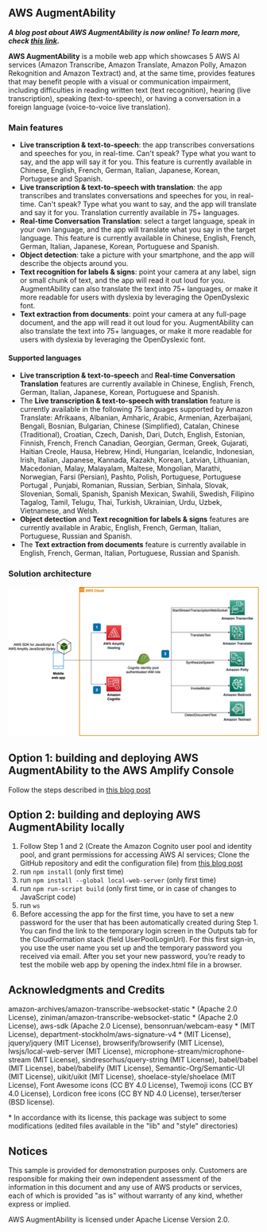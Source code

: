 ## AWS AugmentAbility

***A blog post about AWS AugmentAbility is now online!  To learn more, check [this link](https://aws.amazon.com/blogs/machine-learning/use-aws-ai-and-ml-services-to-foster-accessibility-and-inclusion-of-people-with-a-visual-or-communication-impairment/).***

**AWS AugmentAbility** is a mobile web app which showcases 5 AWS AI services (Amazon Transcribe, Amazon Translate, Amazon Polly, Amazon Rekognition and Amazon Textract) and, at the same time, provides features that may benefit people with a visual or communication impairment, including difficulties in reading written text (text recognition), hearing (live transcription), speaking (text-to-speech), or having a conversation in a foreign language (voice-to-voice live translation).

### Main features
* **Live transcription & text-to-speech**: the app transcribes conversations and speeches for you, in real-time. Can't speak? Type what you want to say, and the app will say it for you. This feature is currently available in Chinese, English, French, German, Italian, Japanese, Korean, Portuguese and Spanish.
* **Live transcription & text-to-speech with translation**: the app transcribes and translates conversations and speeches for you, in real-time. Can't speak? Type what you want to say, and the app will translate and say it for you. Translation currently available in 75+ languages.
* **Real-time Conversation Translation**: select a target language, speak in your own language, and the app will translate what you say in the target language. This feature is currently available in Chinese, English, French, German, Italian, Japanese, Korean, Portuguese and Spanish.
* **Object detection**: take a picture with your smartphone, and the app will describe the objects around you.
* **Text recognition for labels & signs**: point your camera at any label, sign or small chunk of text, and the app will read it out loud for you. AugmentAbility can also translate the text into 75+ languages, or make it more readable for users with dyslexia by leveraging the OpenDyslexic font.
* **Text extraction from documents**: point your camera at any full-page document, and the app will read it out loud for you. AugmentAbility can also translate the text into 75+ languages, or make it more readable for users with dyslexia by leveraging the OpenDyslexic font.

#### Supported languages 
* **Live transcription & text-to-speech** and **Real-time Conversation Translation** features are currently available in Chinese, English, French, German, Italian, Japanese, Korean, Portuguese and Spanish. 
* The **Live transcription & text-to-speech with translation** feature is currently available in the following 75 languages supported by Amazon Translate: Afrikaans, Albanian, Amharic, Arabic, Armenian, Azerbaijani, Bengali, Bosnian, Bulgarian, Chinese (Simplified), Catalan, Chinese (Traditional), Croatian, Czech, Danish, Dari, Dutch, English, Estonian, Finnish, French, French Canadian, Georgian, German, Greek, Gujarati, Haitian Creole, Hausa, Hebrew, Hindi, Hungarian, Icelandic, Indonesian, Irish, Italian, Japanese, Kannada, Kazakh, Korean, Latvian, Lithuanian, Macedonian, Malay, Malayalam, Maltese, Mongolian, Marathi, Norwegian, Farsi (Persian), Pashto, Polish, Portuguese, Portuguese Portugal , Punjabi, Romanian, Russian, Serbian, Sinhala, Slovak, Slovenian, Somali, Spanish, Spanish Mexican, Swahili, Swedish, Filipino Tagalog, Tamil, Telugu, Thai, Turkish, Ukrainian, Urdu, Uzbek, Vietnamese, and Welsh. 
* **Object detection** and **Text recognition for labels & signs** features are currently available in Arabic, English, French, German, Italian, Portuguese, Russian and Spanish.
* The **Text extraction from documents** feature is currently available in English, French, German, Italian, Portuguese, Russian and Spanish.


### Solution architecture
![Solution architecture](https://github.com/aws-samples/aws-augmentability/raw/main/images/architecture.jpg)


## Option 1: building and deploying AWS AugmentAbility to the AWS Amplify Console

Follow the steps described in [this blog post](https://aws.amazon.com/blogs/machine-learning/use-aws-ai-and-ml-services-to-foster-accessibility-and-inclusion-of-people-with-a-visual-or-communication-impairment/)


## Option 2: building and deploying AWS AugmentAbility locally

 1. Follow Step 1 and 2 (Create the Amazon Cognito user pool and identity pool, and grant permissions for accessing AWS AI services; Clone the GitHub repository and edit the configuration file) from [this blog post](https://aws.amazon.com/blogs/machine-learning/use-aws-ai-and-ml-services-to-foster-accessibility-and-inclusion-of-people-with-a-visual-or-communication-impairment/)
 2. run `npm install` (only first time)
 3. run `npm install --global local-web-server` (only first time)
 4. run `npm run-script build` (only first time, or in case of changes to JavaScript code)
 5. run `ws`
 6. Before accessing the app for the first time, you have to set a new password for the user that has been automatically created during Step 1. You can find the link to the temporary login screen in the Outputs tab for the CloudFormation stack (field UserPoolLoginUrl). For this first sign-in, you use the user name you set up and the temporary password you received via email. After you set your new password, you’re ready to test the mobile web app by opening the index.html file in a browser.


## Acknowledgments and Credits

amazon-archives/amazon-transcribe-websocket-static * (Apache 2.0 License), ziniman/amazon-transcribe-websocket-static * (Apache 2.0 License), aws-sdk (Apache 2.0 License), bensonruan/webcam-easy * (MIT License), department-stockholm/aws-signature-v4 * (MIT License), jquery/jquery (MIT License), browserify/browserify (MIT License), lwsjs/local-web-server (MIT License), microphone-stream/microphone-stream (MIT License), sindresorhus/query-string (MIT License), babel/babel (MIT License), babel/babelify (MIT License), Semantic-Org/Semantic-UI (MIT License), uikit/uikit (MIT License), shoelace-style/shoelace (MIT License), Font Awesome icons (CC BY 4.0 License), Twemoji icons (CC BY 4.0 License), Lordicon free icons (CC BY ND 4.0 License), terser/terser (BSD license).

\* In accordance with its license, this package was subject to some modifications (edited files available in the "lib" and "style" directories)


## Notices

This sample is provided for demonstration purposes only. Customers are responsible for making their own independent assessment of the information in this document and any use of AWS products or services, each of which is provided "as is" without warranty of any kind, whether express or implied.

AWS AugmentAbility is licensed under Apache License Version 2.0.



